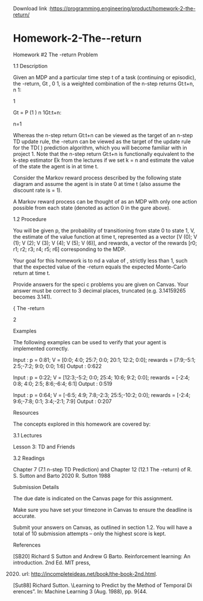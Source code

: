 Download link :https://programming.engineering/product/homework-2-the-return/

# Homework-2-The--return
Homework #2 The -return
Problem

1.1 Description

Given an MDP and a particular time step t of a task (continuing or episodic), the -return, Gt , 0 1, is a weighted combination of the n-step returns Gt:t+n, n 1:

1

Gt = P (1 ) n 1Gt:t+n:

n=1

Whereas the n-step return Gt:t+n can be viewed as the target of an n-step TD update rule, the -return can be viewed as the target of the update rule for the TD( ) prediction algorithm, which you will become familiar with in project 1. Note that the n-step return Gt:t+n is functionally equivalent to the k-step estimator Ek from the lectures if we set k = n and estimate the value of the state the agent is in at time t.

Consider the Markov reward process described by the following state diagram and assume the agent is in state 0 at time t (also assume the discount rate is = 1).


A Markov reward process can be thought of as an MDP with only one action possible from each state (denoted as action 0 in the gure above).

1.2 Procedure

You will be given p, the probability of transitioning from state 0 to state 1, V, the estimate of the value function at time t, represented as a vector [V (0); V (1); V (2); V (3); V (4); V (5); V (6)], and rewards, a vector of the rewards [r0; r1; r2; r3; r4; r5; r6] corresponding to the MDP.

Your goal for this homework is to nd a value of , strictly less than 1, such that the expected value of the -return equals the expected Monte-Carlo return at time t.

Provide answers for the speci c problems you are given on Canvas. Your answer must be correct to 3 decimal places, truncated (e.g. 3.14159265 becomes 3.141).

{ The -return

2

Examples

The following examples can be used to verify that your agent is implemented correctly.

Input : p = 0:81; V = [0:0; 4:0; 25:7; 0:0; 20:1; 12:2; 0:0]; rewards = [7:9;-5:1; 2:5;-7:2; 9:0; 0:0; 1:6] Output : 0:622

Input : p = 0:22; V = [12:3;-5:2; 0:0; 25:4; 10:6; 9:2; 0:0]; rewards = [-2:4; 0:8; 4:0; 2:5; 8:6;-6:4; 6:1] Output : 0:519

Input : p = 0:64; V = [-6:5; 4:9; 7:8;-2:3; 25:5;-10:2; 0:0]; rewards = [-2:4; 9:6;-7:8; 0:1; 3:4;-2:1; 7:9] Output : 0:207

Resources

The concepts explored in this homework are covered by:

3.1 Lectures

Lesson 3: TD and Friends

3.2 Readings

Chapter 7 (7.1 n-step TD Prediction) and Chapter 12 (12.1 The -return) of R. S. Sutton and Barto 2020 R. Sutton 1988

Submission Details

The due date is indicated on the Canvas page for this assignment.

Make sure you have set your timezone in Canvas to ensure the deadline is accurate.

Submit your answers on Canvas, as outlined in section 1.2. You will have a total of 10 submission attempts – only the highest score is kept.

References

[SB20] Richard S Sutton and Andrew G Barto. Reinforcement learning: An introduction. 2nd Ed. MIT press,

2020. url: http://incompleteideas.net/book/the-book-2nd.html.

[Sut88] Richard Sutton. \Learning to Predict by the Method of Temporal Di erences”. In: Machine Learning 3 (Aug. 1988), pp. 9{44.
